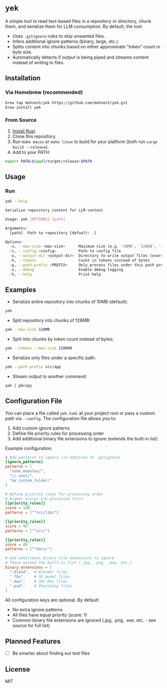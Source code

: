 # `yek`

A simple tool to read text-based files in a repository or directory, chunk them, and serialize them for LLM consumption. By default, the tool:

- Uses `.gitignore` rules to skip unwanted files.
- Infers additional ignore patterns (binary, large, etc.).
- Splits content into chunks based on either approximate "token" count or byte size.
- Automatically detects if output is being piped and streams content instead of writing to files.

## Installation

### Via Homebrew (recommended)

```bash
brew tap mohsen1/yek https://github.com/mohsen1/yek.git
brew install yek
```

### From Source

1. [Install Rust](https://www.rust-lang.org/tools/install).
2. Clone this repository.
3. Run `make macos` or `make linux` to build for your platform (both run `cargo build --release`).
4. Add to your PATH:

```bash
export PATH=$(pwd)/target/release:$PATH
```

## Usage

### Run

```bash
yek --help

Serialize repository content for LLM context

Usage: yek [OPTIONS] [path]

Arguments:
  [path]  Path to repository [default: .]

Options:
  -x, --max-size <max-size>      Maximum size (e.g. '10MB', '128KB', '1GB') [default: 10MB]
  -c, --config <config>          Path to config file
  -o, --output-dir <output-dir>  Directory to write output files (overrides config file)
  -k, --tokens                   Count in tokens instead of bytes
  -p, --path-prefix <PREFIX>     Only process files under this path prefix
  -v, --debug                    Enable debug logging
  -h, --help                     Print help

```

## Examples

- Serialize entire repository into chunks of 10MB (default):

```bash
yek
```

- Split repository into chunks of 128MB:

```bash
yek --max-size 128MB
```

- Split into chunks by token count instead of bytes:

```bash
yek --tokens --max-size 128000
```

- Serialize only files under a specific path:

```bash
yek --path-prefix src/app
```

- Stream output to another command:

```bash
yek | pbcopy
```

## Configuration File

You can place a file called `yek.toml` at your project root or pass a custom path via `--config`. The configuration file allows you to:

1. Add custom ignore patterns
2. Define file priority rules for processing order
3. Add additional binary file extensions to ignore (extends the built-in list)

Example configuration:

```toml
# Add patterns to ignore (in addition to .gitignore)
[ignore_patterns]
patterns = [
  "node_modules/",
  "\\.next/",
  "my_custom_folder/"
]

# Define priority rules for processing order
# Higher scores are processed first
[[priority_rules]]
score = 100
patterns = ["^src/lib/"]

[[priority_rules]]
score = 90
patterns = ["^src/"]

[[priority_rules]]
score = 80
patterns = ["^docs/"]

# Add additional binary file extensions to ignore
# These extend the built-in list (.jpg, .png, .exe, etc.)
binary_extensions = [
  ".blend",  # Blender files
  ".fbx",    # 3D model files
  ".max",    # 3ds Max files
  ".psd",    # Photoshop files
]
```

All configuration keys are optional. By default:

- No extra ignore patterns
- All files have equal priority (score: 1)
- Common binary file extensions are ignored (.jpg, .png, .exe, etc. - see source for full list)

## Planned Features

- [ ] Be smarter about finding out test files

## License

MIT
